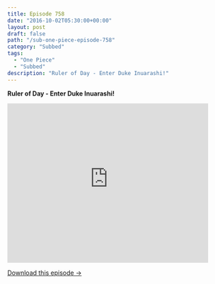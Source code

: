 ```yaml
---
title: Episode 758
date: "2016-10-02T05:30:00+00:00"
layout: post
draft: false
path: "/sub-one-piece-episode-758"
category: "Subbed"
tags:
  - "One Piece"
  - "Subbed"
description: "Ruler of Day - Enter Duke Inuarashi!"
---
```


**Ruler of Day - Enter Duke Inuarashi!**

<iframe width="640" height="360" src="https://www.rapidvideo.com/e/G6FRPGRS2I" frameborder="0" marginwidth=0 marginheight=0 scrolling=no allowfullscreen style="max-width:90%;"></iframe>

<a href="http://ouo.io/qs/eCodkFEQ?s=https://www.rapidvideo.com/d/G6FRPGRS2I" class="styled_a">Download this episode →</a>

